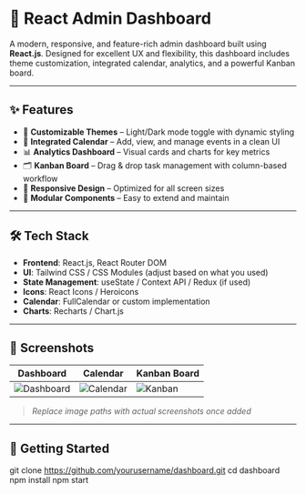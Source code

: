 # 🚀 React Admin Dashboard

A modern, responsive, and feature-rich admin dashboard built using **React.js**. Designed for excellent UX and flexibility, this dashboard includes theme customization, integrated calendar, analytics, and a powerful Kanban board.

---

## ✨ Features

- 🎨 **Customizable Themes** – Light/Dark mode toggle with dynamic styling
- 📅 **Integrated Calendar** – Add, view, and manage events in a clean UI
- 📊 **Analytics Dashboard** – Visual cards and charts for key metrics
- 🗂️ **Kanban Board** – Drag & drop task management with column-based workflow
- 📱 **Responsive Design** – Optimized for all screen sizes
- 🔧 **Modular Components** – Easy to extend and maintain

---

## 🛠️ Tech Stack

- **Frontend**: React.js, React Router DOM
- **UI**: Tailwind CSS / CSS Modules (adjust based on what you used)
- **State Management**: useState / Context API / Redux (if used)
- **Icons**: React Icons / Heroicons
- **Calendar**: FullCalendar or custom implementation
- **Charts**: Recharts / Chart.js

---

## 📸 Screenshots

| Dashboard | Calendar | Kanban Board |
|----------|----------|--------------|
| ![Dashboard](./assets/dashboard.png) | ![Calendar](./assets/calendar.png) | ![Kanban](./assets/kanban.png) |

> *Replace image paths with actual screenshots once added*

---

## 🚀 Getting Started

git clone https://github.com/yourusername/dashboard.git
cd dashboard
npm install
npm start
